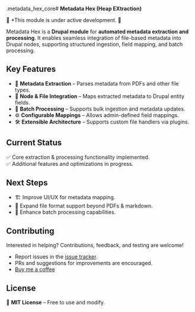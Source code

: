 .metadata_hex_core# **Metadata Hex (Heap EXtraction)** 

🚧 *This module is under active development. 🚀

Metadata Hex is a **Drupal module** for **automated metadata extraction and processing**. It enables seamless integration of file-based metadata into Drupal nodes, supporting structured ingestion, field mapping, and batch processing.

## **Key Features**
- 📄 **Metadata Extraction** – Parses metadata from PDFs and other file types.
- 🔗 **Node & File Integration** – Maps extracted metadata to Drupal entity fields.
- 🔄 **Batch Processing** – Supports bulk ingestion and metadata updates.
- ⚙️ **Configurable Mappings** – Allows admin-defined field mappings.
- 🛠 **Extensible Architecture** – Supports custom file handlers via plugins.

## **Current Status**
✅ Core extraction & processing functionality implemented.  
✅ Additional features and optimizations in progress.  

## **Next Steps**
- 🏗 Improve UI/UX for metadata mapping.
- 📂 Expand file format support beyond PDFs & markdown.
- 📝 Enhance batch processing capabilities.

## **Contributing**
Interested in helping? Contributions, feedback, and testing are welcome!  
- Report issues in the [issue tracker](https://github.com/Metadata-Hex/metadata_hex_core/issues).  
- PRs and suggestions for improvements are encouraged.
- [Buy me a coffee](https://buymeacoffee.com/davidbelich)

## **License**
📝 **MIT License** – Free to use and modify.  

